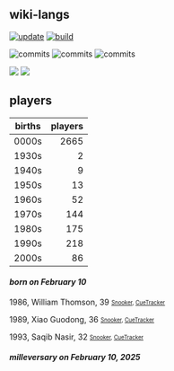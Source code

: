 ## wiki-langs
[![update](https://github.com/dreamerminsk/wiki-langs/actions/workflows/update-tables.yml/badge.svg)](https://github.com/dreamerminsk/wiki-langs/actions/workflows/update-tables.yml)
[![build](https://github.com/dreamerminsk/wiki-langs/actions/workflows/build.yml/badge.svg)](https://github.com/dreamerminsk/wiki-langs/actions/workflows/build.yml)

![commits](https://img.shields.io/github/commit-activity/y/dreamerminsk/wiki-langs)
![commits](https://img.shields.io/github/commit-activity/m/dreamerminsk/wiki-langs)
![commits](https://img.shields.io/github/commit-activity/w/dreamerminsk/wiki-langs)

![](https://img.shields.io/github/languages/code-size/dreamerminsk/wiki-langs)
![](https://img.shields.io/github/repo-size/dreamerminsk/wiki-langs)

## players
| births | players |
| :----: | ------: |
| 0000s | 2665 |
| 1930s | 2 |
| 1940s | 9 |
| 1950s | 13 |
| 1960s | 52 |
| 1970s | 144 |
| 1980s | 175 |
| 1990s | 218 |
| 2000s | 86 |

#### ***born on February 10***
1986, William Thomson, 39 <sub><sup>[Snooker](http://www.snooker.org/res/index.asp?player=182), [CueTracker](http://cuetracker.net/Players/william-thomson/)</sup></sub>

1989, Xiao Guodong, 36 <sub><sup>[Snooker](http://www.snooker.org/res/index.asp?player=24), [CueTracker](http://cuetracker.net/Players/xiao-guodong/)</sup></sub>

1993, Saqib Nasir, 32 <sub><sup>[Snooker](http://www.snooker.org/res/index.asp?player=522), [CueTracker](http://cuetracker.net/Players/saqib-nasir/)</sup></sub>


#### ***milleversary on February 10, 2025***



